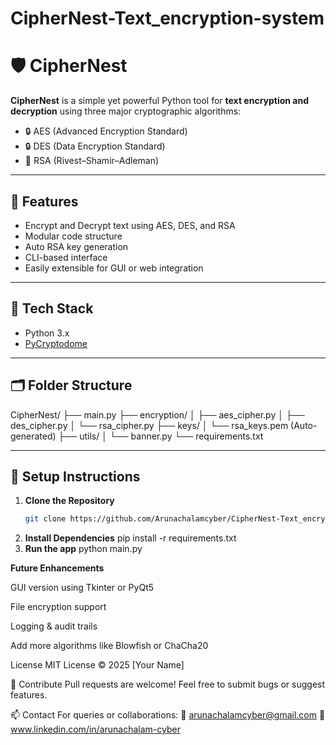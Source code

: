 # CipherNest-Text_encryption-system
# 🛡️ CipherNest

**CipherNest** is a simple yet powerful Python tool for **text encryption and decryption** using three major cryptographic algorithms:
- 🔒 AES (Advanced Encryption Standard)
- 🔒 DES (Data Encryption Standard)
- 🔑 RSA (Rivest–Shamir–Adleman)

---

## 🚀 Features

- Encrypt and Decrypt text using AES, DES, and RSA
- Modular code structure
- Auto RSA key generation
- CLI-based interface
- Easily extensible for GUI or web integration

---

## 🧰 Tech Stack

- Python 3.x
- [PyCryptodome](https://pypi.org/project/pycryptodome/)

---

## 🗂️ Folder Structure

CipherNest/
├── main.py
├── encryption/
│ ├── aes_cipher.py
│ ├── des_cipher.py
│ └── rsa_cipher.py
├── keys/
│ └── rsa_keys.pem (Auto-generated)
├── utils/
│ └── banner.py
└── requirements.txt


---

## 🔧 Setup Instructions

1. **Clone the Repository**
   ```bash
   git clone https://github.com/Arunachalamcyber/CipherNest-Text_encryption-system.git
2. **Install Dependencies**
    pip install -r requirements.txt
3. **Run the app**
   python main.py



**Future Enhancements**

 GUI version using Tkinter or PyQt5

 File encryption support

 Logging & audit trails

 Add more algorithms like Blowfish or ChaCha20


License
MIT License © 2025 [Your Name]

🙌 Contribute
Pull requests are welcome! Feel free to submit bugs or suggest features.

📫 Contact
For queries or collaborations:
📧 arunachalamcyber@gmail.com
🔗 www.linkedin.com/in/arunachalam-cyber

